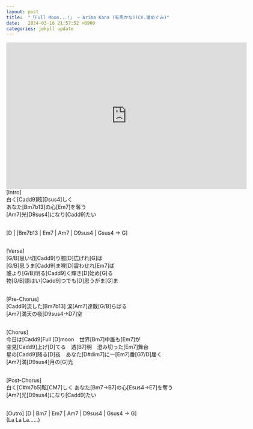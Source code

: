 ```yaml
---
layout: post
title:  "「Full Moon...!」 – Arima Kana (有馬かな)(CV.潘めぐみ)"
date:   2024-03-16 21:57:52 +0900
categories: jekyll update
---
```

<iframe
  width="640"
  height="390"
  src="https://www.youtube.com/embed/YGin8rAZ3Mw"
  frameborder="0"
  allow="autoplay; encrypted-media"
  allowfullscreen
>
</iframe>
<div class>
[Intro]<br>
白く[Cadd9]眩[Dsus4]しく <br>
あなた[Bm7b13]の心[Em7]を奪う <br>
[Am7]光[D9sus4]になり[Cadd9]たい <br><br>

[D | |Bm7b13 | Em7 | Am7 | D9sus4 | Gsus4 → G] <br><br>

[Verse]<br>
[G/B]思い切[Cadd9]り腕[D]広げれ[G]ば <br>
[G/B]思うま[Cadd9]ま喉[D]震わせれ[Em7]ば <br>
誰より[G/B]明る[Cadd9]く輝き[D]始め[G]る <br>
物[G/B]語はい[Cadd9]つでも[D]思うがま[G]ま <br><br>

[Pre-Chorus]<br>
[Cadd9]流した[Bm7b13] 涙[Am7]達散[G/B]らばる <br>
[Am7]満天の夜[D9sus4→D7]空 <br><br>

[Chorus]<br>
今日は[Cadd9]Full [D]moon　世界[Bm7]中誰も[Em7]が <br>
空見[Cadd9]上げ[D]てる　透[B7]明　澄み切った[Em7]舞台 <br>
星の[Cadd9]降る[D]夜　あなた[D#dim7]に一[Em7]番[G7/D]届く <br>
[Am7]満[D9sus4]月の[G]光<br><br>

[Post-Chorus]<br>
白く[C#m7b5]眩[CM7]しく あなた[Bm7→B7]の心[Esus4→E7]を奪う <br>
[Am7]光[D9sus4]になり[Cadd9]たい<br><br>

[Outro]
[D | Bm7 | Em7 | Am7 | D9sus4 | Gsus4 → G] <br>
(La La La……)<br>
</div>
